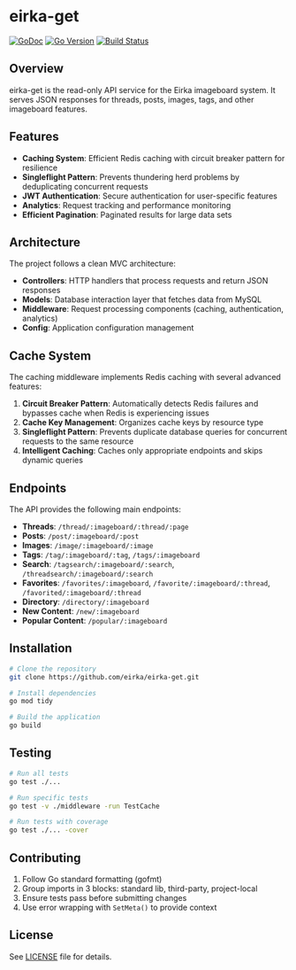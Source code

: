 # eirka-get

[![GoDoc](http://img.shields.io/badge/go-documentation-brightgreen.svg?style=flat-square)](https://godoc.org/github.com/eirka/eirka-get)
[![Go Version](https://img.shields.io/badge/go%20version-%3E=1.23-61CFDD.svg?style=flat-square)](https://golang.org/doc/devel/release.html)
[![Build Status](https://img.shields.io/badge/build-passing-green.svg?style=flat-square)](https://github.com/eirka/eirka-get)

## Overview

eirka-get is the read-only API service for the Eirka imageboard system. It serves JSON responses for threads, posts, images, tags, and other imageboard features.

## Features

- **Caching System**: Efficient Redis caching with circuit breaker pattern for resilience
- **Singleflight Pattern**: Prevents thundering herd problems by deduplicating concurrent requests
- **JWT Authentication**: Secure authentication for user-specific features
- **Analytics**: Request tracking and performance monitoring
- **Efficient Pagination**: Paginated results for large data sets

## Architecture

The project follows a clean MVC architecture:

- **Controllers**: HTTP handlers that process requests and return JSON responses
- **Models**: Database interaction layer that fetches data from MySQL
- **Middleware**: Request processing components (caching, authentication, analytics)
- **Config**: Application configuration management

## Cache System

The caching middleware implements Redis caching with several advanced features:

1. **Circuit Breaker Pattern**: Automatically detects Redis failures and bypasses cache when Redis is experiencing issues
2. **Cache Key Management**: Organizes cache keys by resource type
3. **Singleflight Pattern**: Prevents duplicate database queries for concurrent requests to the same resource
4. **Intelligent Caching**: Caches only appropriate endpoints and skips dynamic queries

## Endpoints

The API provides the following main endpoints:

- **Threads**: `/thread/:imageboard/:thread/:page`
- **Posts**: `/post/:imageboard/:post`
- **Images**: `/image/:imageboard/:image`
- **Tags**: `/tag/:imageboard/:tag`, `/tags/:imageboard`
- **Search**: `/tagsearch/:imageboard/:search`, `/threadsearch/:imageboard/:search`
- **Favorites**: `/favorites/:imageboard`, `/favorite/:imageboard/:thread`, `/favorited/:imageboard/:thread`
- **Directory**: `/directory/:imageboard`
- **New Content**: `/new/:imageboard`
- **Popular Content**: `/popular/:imageboard`

## Installation

```bash
# Clone the repository
git clone https://github.com/eirka/eirka-get.git

# Install dependencies
go mod tidy

# Build the application
go build
```

## Testing

```bash
# Run all tests
go test ./...

# Run specific tests
go test -v ./middleware -run TestCache

# Run tests with coverage
go test ./... -cover
```

## Contributing

1. Follow Go standard formatting (gofmt)
2. Group imports in 3 blocks: standard lib, third-party, project-local
3. Ensure tests pass before submitting changes
4. Use error wrapping with `SetMeta()` to provide context

## License

See [LICENSE](LICENSE) file for details.
